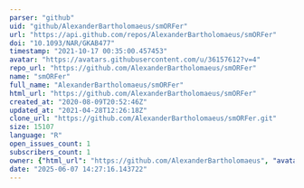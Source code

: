 ```yaml
---
parser: "github"
uid: "github/AlexanderBartholomaeus/smORFer"
url: "https://api.github.com/repos/AlexanderBartholomaeus/smORFer"
doi: "10.1093/NAR/GKAB477"
timestamp: "2021-10-17 00:35:00.457453"
avatar: "https://avatars.githubusercontent.com/u/36157612?v=4"
repo_url: "https://github.com/AlexanderBartholomaeus/smORFer"
name: "smORFer"
full_name: "AlexanderBartholomaeus/smORFer"
html_url: "https://github.com/AlexanderBartholomaeus/smORFer"
created_at: "2020-08-09T20:52:46Z"
updated_at: "2021-04-28T12:26:18Z"
clone_url: "https://github.com/AlexanderBartholomaeus/smORFer.git"
size: 15107
language: "R"
open_issues_count: 1
subscribers_count: 1
owner: {"html_url": "https://github.com/AlexanderBartholomaeus", "avatar_url": "https://avatars.githubusercontent.com/u/36157612?v=4", "login": "AlexanderBartholomaeus", "type": "User"}
date: "2025-06-07 14:27:16.143722"
---
```

